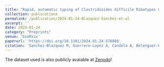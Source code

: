 ```yaml
---
title: "Rapid, automatic typing of Clostridioides difficile Ribotypes Using MALDI-TOF MS"
collection: publications
permalink: /publication/2024-01-24-Blazquez-Sanchez-et-al
excerpt: ''
date: 2024-01-24
category: "Preprints"
venue: 'bioRxiv'
paperurl: 'https://doi.org/10.1101/2024.01.24.576988'
citation: 'Sanchez-Blazquez M, Guerrero-Lopez A, Candela A, Belenguer-Llorens A, Moreno JM, Sevilla Salcedo C, Sanchez-Cueto M, Arroyo MJ, Calama N, Martin A, Gomez-Verdejo V. Rapid, automatic typing of Clostridioides difficile Ribotypes Using MALDI-TOF MS. bioRxiv. 2024:2024-01. Submitted to Nature Microbiology.'
---
```


The dataset used is also publicly avaiable at [Zenodo](https://zenodo.org/records/10370872)!